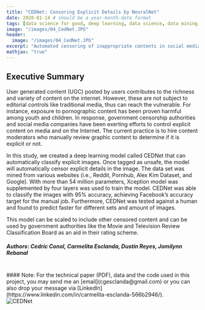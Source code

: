 ```yaml
---
title: "CEDNet: Censoring Explicit Details by NeuralNet"
date: 2020-01-14 # should be a year-month-date format
tags: [data science for good, deep learning, data science, data mining, neural networks, computer vision, content censorship, convolutional neural network, machine learning, AI]
image: "/images/04_CedNet.JPG"
header:
  image: "/images/04_CedNet.JPG"
excerpt: "Automated censoring of inappropriate contents in social media platforms through Deep Learning"
mathjax: "true"
---
```

## Executive Summary 
User generated content (UGC) posted by users contributes to the richness and variety of content on the internet. However, these are not subject to editorial controls like traditional media, thus can reach the vulnerable. For instance, exposure to pornographic content has been proven harmful among youth and children. In response, government censorship authorities and social media companies have been exerting efforts to control explicit content on media and on the Internet. The current practice is to hire content moderators who manually review graphic content to determine if it is explicit or not.

In this study, we created a deep learning model called CEDNet that can automatically classify explicit images. Once tagged as unsafe, the model will automatically censor explicit details in the image. The data set was mined from various websites (i.e., Reddit, Pornhub, Alex Kim Dataset, and Google). With more than 54 million parameters, Xception model was supplemented by four layers was used to train the model. CEDNet was able to classify the images with 95% accuracy, achieving Facebook’s accuracy target for the manual job. Furthermore, CEDNet was tested against a human and found to predict faster for different sets and amount of images.

This model can be scaled to include other censored content and can be used by government authorities like the Movie and Television Review Classification Board as an aid in their rating scheme.
##### Authors: Cedric Conol, Carmelita Esclanda, Dustin Reyes, Jomilynn Rebanal 
<br>
#### Note: For the technical paper (PDF), data and the code used in this project, you may send me an [email](cgesclanda@gmail.com) or you can also drop your message via [LinkedIn](https://www.linkedin.com/in/carmelita-esclanda-566b2946/).
<br>

<img src="{{ site.url }}{{ site.baseurl }}/images/04_CedNet_poster.jpg" alt="CEDNet">

